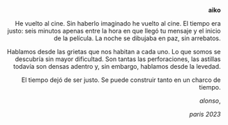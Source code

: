 **aiko**

<style>body {text-align: right}</style>

He vuelto al cine. Sin haberlo imaginado he vuelto al cine. El tiempo era justo: seis minutos apenas entre la hora
en que llegó tu mensaje y el inicio de la película. La noche se dibujaba en paz, sin arrebatos.

Hablamos desde las grietas que nos habitan a cada uno. Lo que somos se descubría sin mayor dificultad. 
Son tantas las perforaciones, las astillas todavía son densas adentro y, sin embargo, hablamos desde la levedad.

El tiempo dejó de ser justo. Se puede construir tanto en un charco de tiempo.

*alonso*,

*paris 2023*